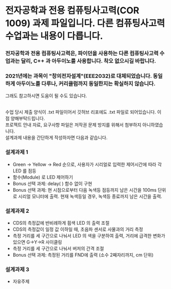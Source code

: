 # 전자공학과 전용 컴퓨팅사고력(COR 1009) 과제 파일입니다. 다른 컴퓨팅사고력 수업과는 내용이 다릅니다. 

### 전자공학과 전용 컴퓨팅사고력은, 파이던을 사용하는 다른 컴퓨팅사고력 수업과는 달리, C++ 과 아두이노를 사용합니다. 착오 없으시길 바랍니다.<br>
### 2021년에는 과목이 "창의전자설계"(EEE2032)로 대체되었습니다. 동일하게 아두이노를 다루나, 커리큘럼까지 동일한지는 확실하지 않습니다. <br>
그래도 참고하시면 도움이 될 수도 있습니다.<br>

<br>수업 당시 제출 양식이 .txt 파일이어서 깃허브 리포에도 .txt 파일로 되어있습니다. 이 점 양해부탁드립니다. <br>
프로젝트 안내 자료, 요구사항 파일은 저작권 문제 방지를 위해서 첨부하지 아니하였습니다. <br>
설계과제 내용을 간단하게 작성하자면 다음과 같습니다.<br>
### 설계과제 1
- Green -> Yellow -> Red 순으로, 사용자가 시리얼로 입력한 제어시간에 따라 각 LED 를 점등
- 함수(Module) 로 LED 제어하기
- Bonus 선택 과제: delay( ) 함수 없이 구현
- Bonus 선택 과제: 현 시점으로부터 다음 녹색등 점등까지 남은 시간을 100ms 단위로 시리얼 모니터에 출력. 현재 녹색등일 경우, 녹색등 종료까지 남은 시간을 출력.

### 설계과제 2
- CDS의 측정값에 반비례하게 흼색 LED 의 출력 조절
- CDS의 측정값이 일정 값 이하일 때, 초음파 센서로 사물과의 거리 측정
- 측정 거리를 세 구간으로 나눠서 LED 의 색을 구분하여 출력, 거리에 급격한 변화가 있으면 G->Y->R 사이클링
- 측정 거리를 세 구간으로 나눠서 버저의 간격 조절
- Bonus 선택 과제: 측정된 거리를 FND에 출력 (소수 2째자리까지, cm 단위)

### 설계과제 3
- 자유주제
